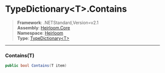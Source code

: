 # TypeDictionary\<T>.Contains

> **Framework**: .NETStandard,Version=v2.1  
> **Assembly**: [Heirloom.Core][0]  
> **Namespace**: [Heirloom][0]  
> **Type**: [TypeDictionary\<T>][1]  

--------------------------------------------------------------------------------

### Contains(T)

```cs
public bool Contains(T item)
```

[0]: ../Heirloom.Core.md
[1]: Heirloom.TypeDictionary[T].md
